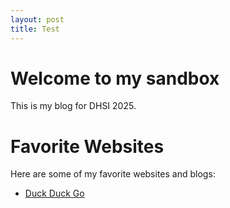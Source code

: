 ```yaml
---
layout: post
title: Test
---
```


# Welcome to my sandbox

This is my blog for DHSI 2025.

# Favorite Websites

Here are some of my favorite websites and blogs:
* [Duck Duck Go](http://duckduckgo.com)

